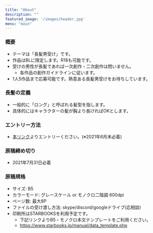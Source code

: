 ```yaml
---
title: "About"
description: ""
featured_image: '/images/header.jpg'
menu: "main"
---
```

### 概要
- テーマは「長髪男受け」です。
- 作品はBLに限定します。R18も可能です。
- 受けの男性が長髪であれば一次創作・二次創作は問いません。
  - 各作品の創作ガイドラインに従います。
- 1人5作品まで応募可能です。熱意ある長髪男受けをお待ちしています。

### 長髪の定義
- 一般的に「ロング」と呼ばれる髪型を指します。
- 具体的にはキャラクターの髪が胸より長ければOKとします。

### エントリー方法
- [本リンク](https://forms.gle/5eUcmTGFGFq4FeCy9)よりエントリーください。(※2021年6月末必着)

### 原稿締め切り
- 2021年7月31日必着

### 原稿規格
- サイズ: B5
- カラーモード: グレースケール or モノクロ二階調 600dpi
- ページ数: 最大8P
- ファイルの受け渡し方法: skype/discord/googleドライブ(応相談)
- 印刷所はSTARBOOKSを利用予定です。
  - 下記リンクよりB5・モノクロ本文テンプレートをご利用ください。
  - https://www.starbooks.jp/manual/data_template.php